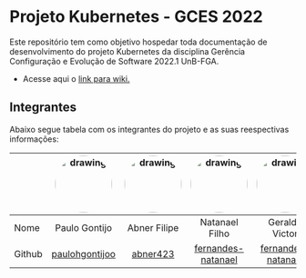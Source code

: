 # Projeto Kubernetes - GCES 2022
Este repositório tem como objetivo hospedar toda documentação de desenvolvimento do projeto Kubernetes da disciplina
Gerência Configuração e Evolução de Software 2022.1 UnB-FGA.

* Acesse aqui o [link para wiki.]()

## Integrantes
Abaixo segue tabela com os integrantes do projeto e as suas reespectivas informações:

|        | <img src="https://avatars.githubusercontent.com/u/44791309?v=4" alt="drawing" style="border-radius: 50%" width="100"/> | <img src="https://avatars.githubusercontent.com/u/54643342?v=4" alt="drawing" style="border-radius: 50%" width="100"/> | <img src="https://avatars.githubusercontent.com/u/56640659?v=4" alt="drawing" style="border-radius: 50%" width="100"/> | <img src="https://avatars.githubusercontent.com/u/32902812?v=4" alt="drawing" style="border-radius: 50%" width="100"/> | <img src="https://avatars.githubusercontent.com/u/56975965?v=4" alt="drawing" style="border-radius: 50%" width="100"/> | <img src="https://avatars.githubusercontent.com/u/52768341?v=4" alt="drawing" style="border-radius: 50%" width="100"/> | <img src="https://avatars.githubusercontent.com/u/56366957?v=4" alt="drawing" style="border-radius: 50%" width="100"/> | <img src="https://avatars.githubusercontent.com/u/48573662?v=4" alt="drawing" style="border-radius: 50%" width="100"/> |
|--------|:----------------------------------------------------------------------------------------------------------------------:|:----------------------------------------------------------------------------------------------------------------------:|:----------------------------------------------------------------------------------------------------------------------:|:----------------------------------------------------------------------------------------------------------------------:|:----------------------------------------------------------------------------------------------------------------------:|:----------------------------------------------------------------------------------------------------------------------:|:----------------------------------------------------------------------------------------------------------------------:|:----------------------------------------------------------------------------------------------------------------------:|
| Nome   |                                                     Paulo Gontijo                                                      |                                                      Abner Filipe                                                      |                                                     Natanael Filho                                                     |                                                     Geraldo Victor                                                     |                                                    Lorrany Oliveira                                                    |                                                      Danie Alves                                                       |                                                    Gustave Persijn                                                     |                                                    Gabriel Avelino                                                     |
| Github |                                  [paulohgontijoo](https://github.com/paulohgontijoo)                                   |                                        [abner423](https://github.com/abner423)                                         |                              [fernandes-natanael](https://github.com/fernandes-natanael)                               |                              [fernandes-natanael](https://github.com/fernandes-natanael)                               |                                 [lorranyoliveira](https://github.com/lorranyoliveira)                                  |                             [DanielViniciusAlves](https://github.com/DanielViniciusAlves)                              |                                        [gpersijn](https://github.com/gpersijn)                                         |                                  [gabrielavelino](https://github.com/gabrielavelino)                                   |

